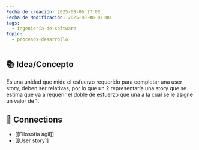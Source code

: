 ```yaml
---
Fecha de creación: 2025-08-06 17:00
Fecha de Modificación: 2025-08-06 17:00
tags:
  - ingeniería-de-software
Topic:
  - procesos-desarrollo
---
```



## 📚 Idea/Concepto 

Es una unidad que mide el esfuerzo requerido para completar una user story, deben ser relativas, por lo que un 2 representaría una story que se estima que va a requerir el doble de esfuerzo que una a la cual se le asigne un valor de 1.

## 🔗 Connections
- [[Filosofía ágil]]
- [[User story]]
